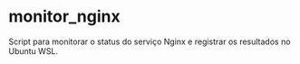 # monitor_nginx
Script para monitorar o status do serviço Nginx e registrar os resultados no Ubuntu WSL.
